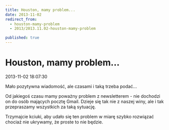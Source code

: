```yaml
---
title: Houston, mamy problem...
date: 2013-11-02
redirect_from: 
  - houston-mamy-problem
  - 2013/2013.11.02-houston-mamy-problem

published: true
---
```




# Houston, mamy problem...

<time>2013-11-02 18:07:30</time>


Mało pozytywna wiadomość, ale czasami i taką trzeba podać...
 
 Od jakiegoś czasu mamy poważny problem z newsletterem - nie dochodzi on do osób mających pocztę Gmail. Dzieje się tak nie z naszej winy, ale i tak przepraszamy wszystkich za taką sytuację.
 
 Trzymajcie kciuki, aby udało się ten problem w miarę szybko rozwiązać chociaż nie ukrywamy, że proste to nie będzie.


<!--{{json:{"created_date":"2013-11-02 18:07:30","publish_down":"0000-00-00 00:00:00","id":"5323"}}}-->